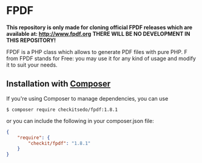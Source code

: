 # FPDF
**This repository is only made for cloning official FPDF releases which are available at: http://www.fpdf.org**
**THERE WILL BE NO DEVELOPMENT IN THIS REPOSITORY!**

FPDF is a PHP class which allows to generate PDF files with pure PHP. F from FPDF stands for Free: you may use it for any kind of usage and modify it to suit your needs.

## Installation with [Composer](https://packagist.org/packages/checkitsedo/fpdf)

If you're using Composer to manage dependencies, you can use

    $ composer require checkitsedo/fpdf:1.8.1

or you can include the following in your composer.json file:

```json
{
    "require": {
        "checkit/fpdf": "1.8.1"
    }
}
```
